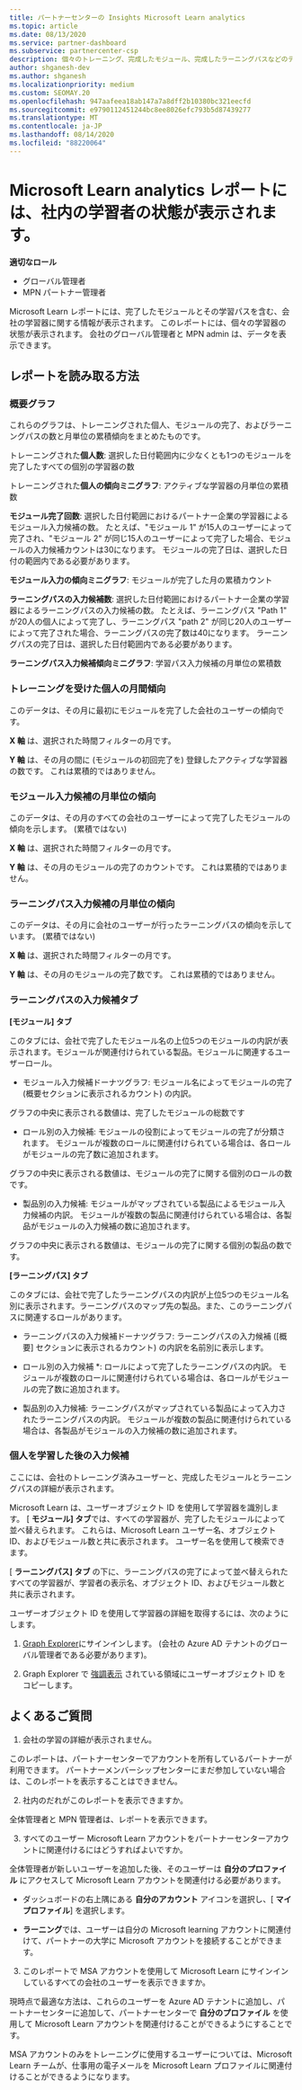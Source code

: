 ```yaml
---
title: パートナーセンターの Insights Microsoft Learn analytics
ms.topic: article
ms.date: 08/13/2020
ms.service: partner-dashboard
ms.subservice: partnercenter-csp
description: 個々のトレーニング、完成したモジュール、完成したラーニングパスなどのデータを活用して、会社の学習器を追跡します。
author: shganesh-dev
ms.author: shganesh
ms.localizationpriority: medium
ms.custom: SEOMAY.20
ms.openlocfilehash: 947aafeea18ab147a7a8dff2b10380bc321eecfd
ms.sourcegitcommit: e9790112451244bc8ee8026efc793b5d87439277
ms.translationtype: MT
ms.contentlocale: ja-JP
ms.lasthandoff: 08/14/2020
ms.locfileid: "88220064"
---
```

# <a name="the-microsoft-learn-analytics-report-shows-the-status-of-learners-in-your-company"></a>Microsoft Learn analytics レポートには、社内の学習者の状態が表示されます。

**適切なロール**
-   グローバル管理者
-   MPN パートナー管理者

Microsoft Learn レポートには、完了したモジュールとその学習パスを含む、会社の学習器に関する情報が表示されます。 このレポートには、個々の学習器の状態が表示されます。 会社のグローバル管理者と MPN admin は、データを表示できます。

## <a name="how-to-read-the-report"></a>レポートを読み取る方法

### <a name="summary-charts"></a>概要グラフ

これらのグラフは、トレーニングされた個人、モジュールの完了、およびラーニングパスの数と月単位の累積傾向をまとめたものです。


トレーニングされた**個人数**: 選択した日付範囲内に少なくとも1つのモジュールを完了したすべての個別の学習器の数 

トレーニングされた**個人の傾向ミニグラフ**: アクティブな学習器の月単位の累積数 

**モジュール完了回数**: 選択した日付範囲におけるパートナー企業の学習器によるモジュール入力候補の数。
たとえば、"モジュール 1" が15人のユーザーによって完了され、"モジュール 2" が同じ15人のユーザーによって完了した場合、モジュールの入力候補カウントは30になります。 モジュールの完了日は、選択した日付の範囲内である必要があります。

**モジュール入力の傾向ミニグラフ**: モジュールが完了した月の累積カウント 

**ラーニングパスの入力候補数**: 選択した日付範囲におけるパートナー企業の学習器によるラーニングパスの入力候補の数。
たとえば、ラーニングパス "Path 1" が20人の個人によって完了し、ラーニングパス "path 2" が同じ20人のユーザーによって完了された場合、ラーニングパスの完了数は40になります。 ラーニングパスの完了日は、選択した日付範囲内である必要があります。

**ラーニングパス入力候補傾向ミニグラフ**: 学習パス入力候補の月単位の累積数 

### <a name="trained-individuals-monthly-trend"></a>トレーニングを受けた個人の月間傾向

このデータは、その月に最初にモジュールを完了した会社のユーザーの傾向です。 

**X 軸** は、選択された時間フィルターの月です。 

**Y 軸** は、その月の間に (モジュールの初回完了を) 登録したアクティブな学習器の数です。 これは累積的ではありません。

### <a name="module-completions-monthly-trend"></a>モジュール入力候補の月単位の傾向

このデータは、その月のすべての会社のユーザーによって完了したモジュールの傾向を示します。 (累積ではない) 

**X 軸** は、選択された時間フィルターの月です。 

**Y 軸** は、その月のモジュールの完了のカウントです。 これは累積的ではありません。

### <a name="learning-path-completions-monthly-trend"></a>ラーニングパス入力候補の月単位の傾向

このデータは、その月に会社のユーザーが行ったラーニングパスの傾向を示しています。 (累積ではない) 

**X 軸** は、選択された時間フィルターの月です。 

**Y 軸** は、その月のモジュールの完了数です。 これは累積的ではありません。

### <a name="learning-path-completion-tabs"></a>ラーニングパスの入力候補タブ 

**[モジュール] タブ**

このタブには、会社で完了したモジュール名の上位5つのモジュールの内訳が表示されます。モジュールが関連付けられている製品。モジュールに関連するユーザーロール。  

- モジュール入力候補ドーナツグラフ: モジュール名によってモジュールの完了 (概要セクションに表示されるカウント) の内訳。

グラフの中央に表示される数値は、完了したモジュールの総数です

- ロール別の入力候補: モジュールの役割によってモジュールの完了が分類されます。 モジュールが複数のロールに関連付けられている場合は、各ロールがモジュールの完了数に追加されます。

グラフの中央に表示される数値は、モジュールの完了に関する個別のロールの数です。 

- 製品別の入力候補: モジュールがマップされている製品によるモジュール入力候補の内訳。 モジュールが複数の製品に関連付けられている場合は、各製品がモジュールの入力候補の数に追加されます。    

グラフの中央に表示される数値は、モジュールの完了に関する個別の製品の数です。  

**[ラーニングパス] タブ**   

このタブには、会社で完了したラーニングパスの内訳が上位5つのモジュール名別に表示されます。ラーニングパスのマップ先の製品。また、このラーニングパスに関連するロールがあります。  

- ラーニングパスの入力候補ドーナツグラフ: ラーニングパスの入力候補 ([概要] セクションに表示されるカウント) の内訳を名前別に表示します。

- ロール別の入力候補 *: ロールによって完了したラーニングパスの内訳。 モジュールが複数のロールに関連付けられている場合は、各ロールがモジュールの完了数に追加されます。

- 製品別の入力候補: ラーニングパスがマップされている製品によって入力されたラーニングパスの内訳。 モジュールが複数の製品に関連付けられている場合は、各製品がモジュールの入力候補の数に追加されます。

### <a name="completions-by-learning-individuals"></a>個人を学習した後の入力候補

ここには、会社のトレーニング済みユーザーと、完成したモジュールとラーニングパスの詳細が表示されます。

Microsoft Learn は、ユーザーオブジェクト ID を使用して学習器を識別します。 [ **モジュール] タブ**では、すべての学習器が、完了したモジュールによって並べ替えられます。 これらは、Microsoft Learn ユーザー名、オブジェクト ID、およびモジュール数と共に表示されます。 ユーザー名を使用して検索できます。 

[ **ラーニングパス] タブ** の下に、ラーニングパスの完了によって並べ替えられたすべての学習器が、学習者の表示名、オブジェクト ID、およびモジュール数と共に表示されます。

ユーザーオブジェクト ID を使用して学習器の詳細を取得するには、次のようにします。 

1. [Graph Explorer](https://developer.microsoft.com/graph/graph-explorer )にサインインします。 (会社の Azure AD テナントのグローバル管理者である必要があります)。

2. Graph Explorer で [強調表示](https://graph.microsoft.com/v1.0/users/a9633ad7-c8dc-4587-b119-0bc286b0711f) されている領域にユーザーオブジェクト ID をコピーします。 

## <a name="faq"></a>よくあるご質問

1. 会社の学習の詳細が表示されません。

このレポートは、パートナーセンターでアカウントを所有しているパートナーが利用できます。 パートナーメンバーシップセンターにまだ参加していない場合は、このレポートを表示することはできません。

2.  社内のだれがこのレポートを表示できますか。 

全体管理者と MPN 管理者は、レポートを表示できます。

3. すべてのユーザー Microsoft Learn アカウントをパートナーセンターアカウントに関連付けるにはどうすればよいですか。

全体管理者が新しいユーザーを追加した後、そのユーザーは **自分のプロファイル** にアクセスして Microsoft Learn アカウントを関連付ける必要があります。

- ダッシュボードの右上隅にある **自分のアカウント** アイコンを選択し、[ **マイプロファイル**] を選択します。 

-  **ラーニング**では、ユーザーは自分の Microsoft learning アカウントに関連付けて、パートナーの大学に Microsoft アカウントを接続することができます。

3. このレポートで MSA アカウントを使用して Microsoft Learn にサインインしているすべての会社のユーザーを表示できますか。

現時点で最適な方法は、これらのユーザーを Azure AD テナントに追加し、パートナーセンターに追加して、パートナーセンターで **自分のプロファイル** を使用して Microsoft Learn アカウントを関連付けることができるようにすることです。 

MSA アカウントのみをトレーニングに使用するユーザーについては、Microsoft Learn チームが、仕事用の電子メールを Microsoft Learn プロファイルに関連付けることができるようになります。 

